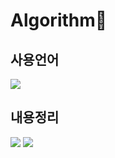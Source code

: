 <h1>Algorithm👋</h1>

## 사용언어
<img src="https://img.shields.io/badge/Java-ED8B00?style=for-the-badge&logo=openjdk&logoColor=white"/>

## 내용정리
<a href="https://velog.io/@dejeong/posts?tag=algorithm" target="_blank"><img src="http://img.shields.io/badge/Velog-white?style=flat-square&logo=Velog"/></a>
<a href="https://various-fir-d1d.notion.site/Algorithm-Test-5747472f742e476e9789403825fc68db?pvs=4" target="_blank"><img src="https://img.shields.io/badge/Notion-000000?style=flat-square&logo=Notion&logoColor=white"/></a>
